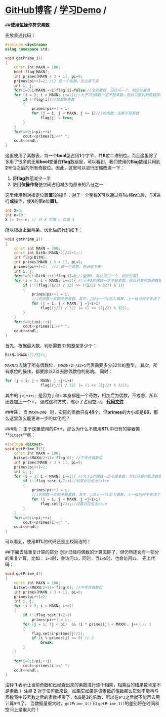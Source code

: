 [**GitHub博客**](https://github.com/bbxytl/bbxytl.github.com/tree/master/blog) / [学习Demo](https://github.com/bbxytl/Lean_Demos) /
====

##[**使用位操作符求素数**](https://github.com/bbxytl/Lean_Demos/tree/master/GetPrimes)

先放普通代码：
```cpp
#include <iostream>
using namespace std;

void getPrime_1()
{
    const int MAXN = 100;
    bool flag[MAXN];
    int primes[MAXN / 3 + 1], pi=0;
    primes[pi++]=2; //2 是一个素数，先记录下来
    int i, j;
    for(i=0;i<MAXN;++i)flag[i]=false;//全部置假，没访问一个，相应位置真
    for (i = 3; i < MAXN; i+=2){//大于2的偶数一定不是素数，所以只要判断奇数即可
        if (!flag[i])//如果是素数
        {
            primes[pi++] = i;
            for (j = i; j < MAXN; j += i)//i的倍数一定都不是素数
                flag[j] = true;
        }
    }
    for(i=0;i<pi;++i)
        cout<<primes[i]<<" ";
    cout<<endl;
}
```
这里使用了素数表，每一个**bool**型占用**1**个字节，共**8**位二进制位。而且这里除了多用了很多的无用**bool**变量在**flag**数组里，可以看到，我们使用的**flag**数组只用到**2**号位之后的所有奇数位。因此，这里可以进行压缩改进一下：
1. 将**flag**数组减少一半
2. 使用**位操作符**使空间占用减少为原来的八分之一

这里使用到对指定位置**置1**的操作：对于一个整数**X**可以通过将**1**左移**n**位后，与**X**进行**或**操作，使**X**的第**n**位**置1**。
```cpp
int X=0;
int n=10;
X |= 1<< n; // 将 X 的第 n 位置 1
```

所以根据上面两条，优化后的代码如下：
```cpp
void getPrime_2()
{    
    const int MAXN = 200;
    const int BitN=(MAXN/2)/32+1;//   
    int flag[BitN];
    int primes[MAXN / 3 + 1], pi=0;
    primes[pi++]=2;  //2 是一个素数，先记录下来
    int i, j; 
    for(i=0;i<BitN;++i)flag[i]=0;//全置0，每访问过一个，相应位置1
    for (i = 3; i < MAXN; i+=2){ //大于2的偶数一定不是素数，所以只要判断奇数即可
        if (!((flag[(i/2) / 32] >> ((i/2) % 32)) & 1))
        {
            primes[pi++] = i;
            //i的倍数一定都不是素数，其中，j加上一个i后为偶数，上一级已经不考虑了，所以还要加上一个i
            for (j = i; j < MAXN; j =j+i+i)
                flag[(j/2) / 32] |= (1 << ((j/2) % 32));
        }
    }
    for(i=0;i<pi;++i)
        cout<<primes[i]<<" ";
    cout<<endl;
}
```
首先，根据最大数，判断需要32的整型多少个：
```cpp
BitN=(MAXN/2)/32+1;
```
` MAXN/2 `去除了所有偶数位，` (MAXN/2)/32+1 `代表需要多少32位的整型。
其次，所有求位的操作，都要除以2以去除偶数位的影响。
同时：
```cpp
for (j = i; j < MAXN; j =j+i+i)
                flag[(j/2) / 32] |= (1 << ((j/2) % 32));
```
其中的 `j=j+i+i;` 是因为 **j** 和 **i** 本身都是一个奇数，相加后为偶数，不考虑，所以还要加上一个 **i** 。
通过这种方式，缩小了占用空间。
[**代码文件**](https://github.com/bbxytl/Lean_Demos/blob/master/GetPrimes/getPrimes.cpp)

###**注**：
当 `MAXN=200 ` 时，实际的素数只有**45**个，但**primes**的大小却是**66**，那么这里怎么能更进一步的优化呢？

###附：
由于这里使用的**C++**，那么为什么不使用**STL**中已有的容器类**`bitset`**呢：
```cpp
#include <bitset>
void getPrime_3(){
    const int MAXN = 100;
    bitset<(MAXN/2+1)> flag(0); //不考虑偶数位
    int primes[MAXN / 3 + 1], pi=0;
    primes[pi++]=2;
    int i, j;
    for (i = 3; i < MAXN; i+=2){ //大于2的偶数一定不是素数，所以只要判断奇数即可
        if (!(flag.test(i/2)))//如果对应位为false
        {
            primes[pi++] = i;
            //i的倍数一定都不是素数，其中，j加上一个i后为偶数，上一级已经不考虑了，所以还要加上一个i
            for (j = i; j < MAXN; j =j+i+i)
                flag.set(j/2);//设置对应位为true
        }
    }
    for(i=0;i<pi;++i)
        cout<<primes[i]<<" ";
    cout<<endl;
}
```
可以看到，使用**STL**的代码还是比较简洁的！

##下面去除重复计算的部分
刚才已经将偶数的计算去除了，但仍然还会有一部分的重复计算，比如：
`i=3`时，会访问`15`，同时，当`i=5`时，也会访问`15`。
先上代码：
```cpp
void getPrime_4()
{
    const int MAXN = 100;
    bitset<(MAXN/2+1)> flag(0); //不考虑偶数位
    int primes[MAXN / 3 + 1], pi=0;
    primes[pi++]=2;
    int i, j;
    for (i = 3; i < MAXN; i+=2)
    {
        if (!(flag.test(i/2)))
            primes[pi++] = i;
        for (j = 1; (j < pi)  && (i * primes[j] < MAXN); j++) // 1
        {
            flag.set(i*primes[j]/2);
            if (i % primes[j] == 0) // 2
                break;
        }
    }
    
    for(i=0;i<pi;++i)
        cout<<primes[i]<<" ";
    cout<<endl;
}
```
注释 **1** 表示让当前奇数和已经查出来的素数进行逐个相乘，相乘后的结果数肯定不是素数！
注释 **2** 对于任何数来说，如果它如果是该素数的倍数那么它就不能再与素数表中该素数之后的素数相乘了，如9是3的倍数，所以在`9*3`之后就不能再去用计算`9*5`了。
当数据量很大时，`getPrime_4()` 和 `getPrime_1()`的差别将在时间和空间上是很大的！


